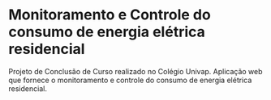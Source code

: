 # Monitoramento e Controle do consumo de energia elétrica residencial
Projeto de Conclusão de Curso realizado no Colégio Univap. Aplicação web que fornece o monitoramento e controle do consumo de energia elétrica residencial.
